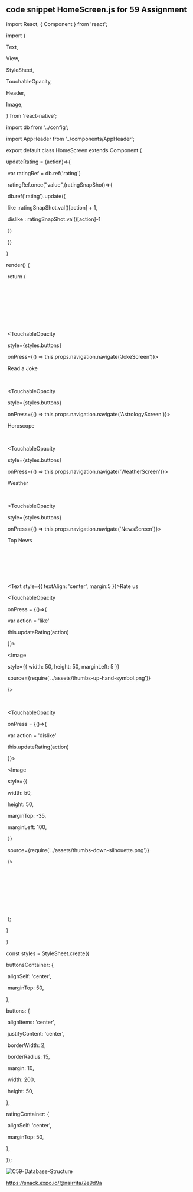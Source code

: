 



## code snippet HomeScreen.js for 59 Assignment

import React, { Component } from 'react';

import {

  Text,

  View,

  StyleSheet,

  TouchableOpacity,

  Header,

  Image,

} from 'react-native';

import db from '../config';

import AppHeader from '../components/AppHeader';



export default class HomeScreen extends Component {



  updateRating = (action)=>{

​    var ratingRef = db.ref('rating')

​    ratingRef.once("value",(ratingSnapShot)=>{

​      db.ref('rating').update({

​        like :ratingSnapShot.val()[action] + 1, 

​        dislike : ratingSnapShot.val()[action]-1

​      })

​    })

  }

  render() {

​    return (

​      <View>

​        <AppHeader />

​        <View>

​          <View style={styles.buttonsContainer}>

​            <TouchableOpacity

​              style={styles.buttons}

​              onPress={() => this.props.navigation.navigate('JokeScreen')}>

​              <Text>Read a Joke</Text>

​            </TouchableOpacity>



​            <TouchableOpacity

​              style={styles.buttons}

​              onPress={() => this.props.navigation.navigate('AstrologyScreen')}>

​              <Text>Horoscope</Text>

​            </TouchableOpacity>



​            <TouchableOpacity

​              style={styles.buttons}

​              onPress={() => this.props.navigation.navigate('WeatherScreen')}>

​              <Text>Weather</Text>

​            </TouchableOpacity>



​            <TouchableOpacity

​              style={styles.buttons}

​              onPress={() => this.props.navigation.navigate('NewsScreen')}>

​              <Text>Top News</Text>

​            </TouchableOpacity>

​          </View>

​          <View style={styles.ratingContainer}>

​            <Text style={{ textAlign: 'center', margin:5 }}>Rate us</Text>

​            <TouchableOpacity

​            onPress = {()=>{

​              var action = 'like'

​              this.updateRating(action)

​            }}>

​              <Image

​                style={{ width: 50, height: 50, marginLeft: 5 }}

​                source={require('../assets/thumbs-up-hand-symbol.png')}

​              />

​            </TouchableOpacity>

​            <TouchableOpacity

​            onPress = {()=>{

​              var action = 'dislike'

​              this.updateRating(action)

​            }}>

​              <Image

​                style={{

​                  width: 50,

​                  height: 50,

​                  marginTop: -35,

​                  marginLeft: 100,

​                }}

​                source={require('../assets/thumbs-down-silhouette.png')}

​              />

​            </TouchableOpacity>

​          </View>

​        </View>

​      </View>

​    );

  }

}



const styles = StyleSheet.create({

  buttonsContainer: {

​    alignSelf: 'center',

​    marginTop: 50,

  },

  buttons: {

​    alignItems: 'center',

​    justifyContent: 'center',

​    borderWidth: 2,

​    borderRadius: 15,

​    margin: 10,

​    width: 200,

​    height: 50,

  },

  ratingContainer: {

​    alignSelf: 'center',

​    marginTop: 50,

  },

});



![C59-Database-Structure](/Users/nairrita/Desktop/C59-Database-Structure.png)

https://snack.expo.io/@nairrita/2e9d9a

